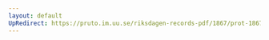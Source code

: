 ```yaml
---
layout: default
UpRedirect: https://pruto.im.uu.se/riksdagen-records-pdf/1867/prot-1867--fk--125/prot-1867--fk--125_004.pdf
---
```

